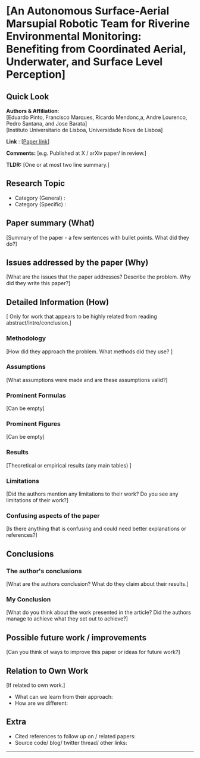 # [An Autonomous Surface-Aerial Marsupial Robotic Team for Riverine Environmental Monitoring: Benefiting from Coordinated Aerial, Underwater, and Surface Level Perception]
## Quick Look

**Authors & Affiliation**:  
[Eduardo Pinto, Francisco Marques, Ricardo Mendonc¸a, Andre Lourenco, Pedro Santana, and Jose Barata]  
[Instituto Universitario de Lisboa,  Universidade Nova de Lisboa]

**Link** : [[Paper link](https://doi.org/10.1109/ROBIO.2014.7090371)]

**Comments:**  [e.g. Published at X / arXiv paper/ in review.]

**TLDR:** [One or at most two line summary.] 

## Research Topic
- Category (General) :
- Category (Specific) :

## Paper summary (What)
[Summary of the paper - a few sentences with bullet points. What did they do?]

## Issues addressed by the paper (Why)
[What are the issues that the paper addresses? Describe the problem. Why did they write this paper?]

## Detailed Information (How)
[ Only for work that appears to be highly related from reading abstract/intro/conclusion.]

### Methodology

[How did they approach the problem. What methods did they use? ]

### Assumptions
[What assumptions were made and are these assumptions valid?]

### Prominent Formulas

[Can be empty]

### Prominent Figures
[Can be empty]

### Results
[Theoretical or empirical results (any main tables) ]

### Limitations
[Did the authors mention any limitations to their work? Do you see any limitations of their work?]

### Confusing aspects of the paper
[Is there anything that is confusing and could need better explanations or references?]

## Conclusions

### The author's conclusions
[What are the authors conclusion? What do they claim about their results.]

### My Conclusion
[What do you think about the work presented in the article? Did the authors manage to achieve what they set out to achieve?]

## Possible future work / improvements
[Can you think of ways to improve this paper or ideas for future work?]

## Relation to Own Work
[If related to own work.]

- What can we learn from their approach:
- How are we different:

## Extra
- Cited references to follow up on / related papers:
- Source code/ blog/ twitter thread/ other links:

---
